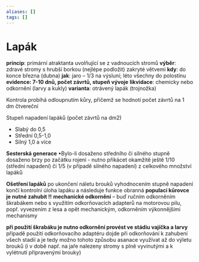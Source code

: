 ```yaml
---
aliases: []
tags: []
---
```

# Lapák
**princip**: primární atraktanta uvolňující se z vadnoucích stromů
**výběr**: zdravé stromy s hrubší borkou (nejlépe podložit) zakryté větvemi
**kdy**: do konce března (dubna)
**jak**: jaro – 1/3 na výsluní; léto všechny do polostínu 
**evidence: 7-10 dnů, počet závrtů, stupeň vývoje**
**likvidace**: chemicky nebo odkornění (larvy a kukly)
**varianta**: otrávený lapák (trojnožka)

Kontrola probíhá odloupnutím kůry, přičemž se  hodnotí počet závrtů na 1 dm čtvereční

Stupeň napadení lapáků (počet závrtů na dm2)
- Slabý do 0,5
- Střední 0,5-1,0
- Silný 1,0 a více

**Sesterská generace**
•Bylo-li dosaženo středního či silného stupně dosaženo brzy po začátku rojení - nutno přikácet okamžitě ještě 1/10 (střední napadení) či 1/5 (v případě silného napadení) z celkového množství lapáků

**Ošetření lapáků** 
po ukončení náletu brouků vyhodnocením stupně napadení končí kontrolní úloha lapáku a následuje funkce obranná
**populaci kůrovce je nutné zahubit !!**
**mechanické odkornění** – buď ručním odkorněním škrabákem nebo s využitím odkorňovacích adapterů na motorovou pilu, popř. vyvezením z lesa a opět mechanickým, odkorněním výkonnějšími mechanismy

**při použití škrabáku je nutno odkornění provést ve stádiu vajíčka a larvy**
případě použití odkorňovacího adaptéru dojde při odkorňování k zahubení všech stadií a je tedy možno tohoto způsobu asanace využívat až do výletu brouků (i v době např. na jaře nalezeny stromy s plně vyvinutými a k vylétnutí připravenými brouky)
